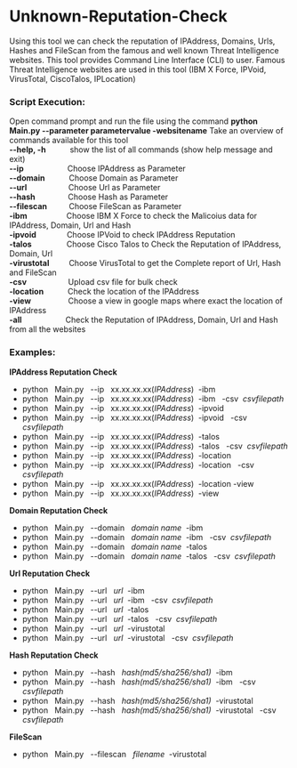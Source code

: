 # Unknown-Reputation-Check
Using this tool we can check the reputation of IPAddress, Domains, Urls, Hashes and FileScan from the famous and well known Threat Intelligence websites.
 This tool provides Command Line Interface (CLI) to user. Famous Threat Intelligence websites are used in this tool (IBM X Force, IPVoid, VirusTotal, CiscoTalos, IPLocation)
 
 
### Script Execution:
Open command prompt and run the file using the command **python Main.py --parameter parametervalue -websitename**
Take an overview of commands available for this tool<br/>
**--help, -h** 	&nbsp; &nbsp; &nbsp; &nbsp; &nbsp;	show the list of all commands (show help message and exit)<br/>
**--ip**	&nbsp; &nbsp; &nbsp; &nbsp; &nbsp; &nbsp; &nbsp; &nbsp; &nbsp;&nbsp; 		Choose IPAddress as Parameter<br/>
**--domain** &nbsp; &nbsp; &nbsp; &nbsp; &nbsp; Choose Domain as Parameter<br/>
**--url**	&nbsp; &nbsp; &nbsp; &nbsp; &nbsp; &nbsp; &nbsp; &nbsp; &nbsp;		Choose Url as Parameter<br/>
**--hash**	&nbsp; &nbsp; &nbsp; &nbsp; &nbsp; &nbsp; &nbsp;		Choose Hash as Parameter<br/>
**--filescan** &nbsp;&nbsp;&nbsp;&nbsp; &nbsp; &nbsp;		Choose FileScan as Parameter <br/>
**-ibm**  &nbsp; &nbsp; &nbsp; &nbsp; &nbsp; &nbsp;&nbsp; &nbsp; &nbsp;  Choose IBM X Force to check the Malicoius data for IPAddress, Domain, Url and Hash<br/>
**-ipvoid** &nbsp; &nbsp; &nbsp; &nbsp;&nbsp; &nbsp; &nbsp;   Choose IPVoid to check IPAddress Reputation<br/>
**-talos** &nbsp; &nbsp; &nbsp; &nbsp; &nbsp; &nbsp; &nbsp;&nbsp;  Choose Cisco Talos to Check the Reputation of IPAddress, Domain, Url<br/>
**-virustotal** &nbsp; &nbsp; &nbsp; &nbsp;  Choose VirusTotal to get the Complete report of Url, Hash and FileScan<br/>
**-csv** &nbsp; &nbsp; &nbsp; &nbsp; &nbsp; &nbsp; &nbsp;  &nbsp; &nbsp; Upload csv file for bulk check<br/>
**-location** &nbsp; &nbsp; &nbsp; &nbsp; &nbsp; Check the location of the IPAddress<br/>
**-view** &nbsp; &nbsp; &nbsp; &nbsp; &nbsp;&nbsp; &nbsp; &nbsp;&nbsp;	Choose a view in google maps where exact the location of IPAddress<br/>
**-all** &nbsp; &nbsp; &nbsp; &nbsp; &nbsp; &nbsp; &nbsp; &nbsp; &nbsp;&nbsp; Check the Reputation of IPAddress, Domain, Url and Hash from all the websites<br/>

### Examples:
**IPAddress Reputation Check**<br/>
- python &nbsp; Main.py &nbsp; --ip &nbsp; xx.xx.xx.xx(_IPAddress_)&nbsp;  -ibm<br/>
- python &nbsp; Main.py &nbsp; --ip &nbsp; xx.xx.xx.xx(_IPAddress_)&nbsp;  -ibm &nbsp;  -csv&nbsp; _csvfilepath_ <br/>
- python &nbsp; Main.py &nbsp; --ip &nbsp; xx.xx.xx.xx(_IPAddress_)&nbsp;  -ipvoid<br/>
- python &nbsp; Main.py &nbsp; --ip &nbsp; xx.xx.xx.xx(_IPAddress_)&nbsp;  -ipvoid &nbsp; -csv&nbsp; _csvfilepath_<br/>
- python &nbsp; Main.py &nbsp; --ip &nbsp; xx.xx.xx.xx(_IPAddress_)&nbsp;  -talos<br/>
- python &nbsp; Main.py &nbsp; --ip &nbsp; xx.xx.xx.xx(_IPAddress_)&nbsp;  -talos &nbsp; -csv&nbsp; _csvfilepath_<br/>
- python &nbsp; Main.py &nbsp; --ip &nbsp; xx.xx.xx.xx(_IPAddress_)&nbsp;  -location<br/>
- python &nbsp; Main.py &nbsp; --ip &nbsp; xx.xx.xx.xx(_IPAddress_)&nbsp;  -location &nbsp; -csv&nbsp; _csvfilepath_<br/>
- python &nbsp; Main.py &nbsp; --ip &nbsp; xx.xx.xx.xx(_IPAddress_)&nbsp;  -location -view <br/>
- python &nbsp; Main.py &nbsp; --ip &nbsp; xx.xx.xx.xx(_IPAddress_)&nbsp;  -view <br/>

**Domain Reputation Check**<br/>
- python &nbsp; Main.py &nbsp; --domain &nbsp; _domain name_&nbsp;  -ibm<br/>
- python &nbsp; Main.py &nbsp; --domain &nbsp; _domain name_&nbsp;  -ibm &nbsp; -csv&nbsp; _csvfilepath_<br/>
- python &nbsp; Main.py &nbsp; --domain &nbsp; _domain name_&nbsp;  -talos<br/>
- python &nbsp; Main.py &nbsp; --domain &nbsp; _domain name_&nbsp;  -talos &nbsp; -csv&nbsp; _csvfilepath_<br/>

**Url Reputation Check**<br/>
- python &nbsp; Main.py &nbsp; --url &nbsp; _url_&nbsp; -ibm<br/>
- python &nbsp; Main.py &nbsp; --url &nbsp; _url_&nbsp; -ibm &nbsp; -csv&nbsp; _csvfilepath_<br/>
- python &nbsp; Main.py &nbsp; --url &nbsp; _url_&nbsp; -talos<br/>
- python &nbsp; Main.py &nbsp; --url &nbsp; _url_&nbsp; -talos &nbsp; -csv&nbsp; _csvfilepath_<br/>
- python &nbsp; Main.py &nbsp; --url &nbsp; _url_&nbsp; -virustotal<br/>
- python &nbsp; Main.py &nbsp; --url &nbsp; _url_&nbsp; -virustotal &nbsp; -csv&nbsp; _csvfilepath_<br/>

**Hash Reputation Check**<br/>
- python &nbsp; Main.py &nbsp; --hash &nbsp; _hash(md5/sha256/sha1)_&nbsp; -ibm<br/>
- python &nbsp; Main.py &nbsp; --hash &nbsp; _hash(md5/sha256/sha1)_&nbsp; -ibm &nbsp; -csv&nbsp; _csvfilepath_<br/>
- python &nbsp; Main.py &nbsp; --hash &nbsp; _hash(md5/sha256/sha1)_&nbsp; -virustotal<br/>
- python &nbsp; Main.py &nbsp; --hash &nbsp; _hash(md5/sha256/sha1)_&nbsp; -virustotal &nbsp; -csv&nbsp; _csvfilepath_<br/>

**FileScan**<br/>
- python &nbsp; Main.py &nbsp; --filescan &nbsp; _filename_&nbsp; -virustotal<br/>
